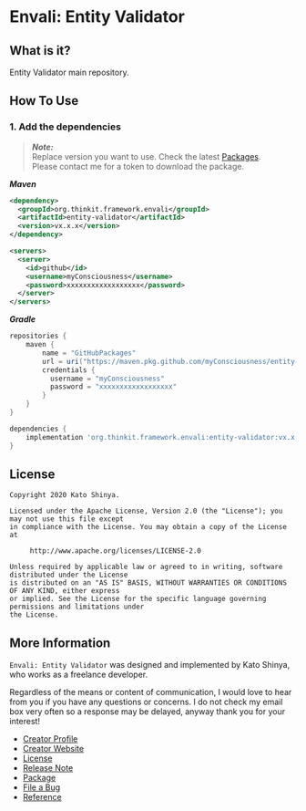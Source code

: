 # Envali: Entity Validator

<!-- START doctoc -->
<!-- END doctoc -->

## What is it?

Entity Validator main repository.

## How To Use

### 1. Add the dependencies

> **_Note:_**<br>
> Replace version you want to use. Check the latest [Packages](https://github.com/myConsciousness/entity-validator/packages).<br>
> Please contact me for a token to download the package.

**_Maven_**

```xml
<dependency>
  <groupId>org.thinkit.framework.envali</groupId>
  <artifactId>entity-validator</artifactId>
  <version>vx.x.x</version>
</dependency>

<servers>
  <server>
    <id>github</id>
    <username>myConsciousness</username>
    <password>xxxxxxxxxxxxxxxxxx</password>
  </server>
</servers>
```

**_Gradle_**

```gradle
repositories {
    maven {
        name = "GitHubPackages"
        url = uri("https://maven.pkg.github.com/myConsciousness/entity-validator")
        credentials {
          username = "myConsciousness"
          password = "xxxxxxxxxxxxxxxxxx"
        }
    }
}

dependencies {
    implementation 'org.thinkit.framework.envali:entity-validator:vx.x.x'
}
```

## License

```
Copyright 2020 Kato Shinya.

Licensed under the Apache License, Version 2.0 (the "License"); you may not use this file except
in compliance with the License. You may obtain a copy of the License at

     http://www.apache.org/licenses/LICENSE-2.0

Unless required by applicable law or agreed to in writing, software distributed under the License
is distributed on an "AS IS" BASIS, WITHOUT WARRANTIES OR CONDITIONS OF ANY KIND, either express
or implied. See the License for the specific language governing permissions and limitations under
the License.
```

## More Information

`Envali: Entity Validator` was designed and implemented by Kato Shinya, who works as a freelance developer.

Regardless of the means or content of communication, I would love to hear from you if you have any questions or concerns. I do not check my email box very often so a response may be delayed, anyway thank you for your interest!

- [Creator Profile](https://github.com/myConsciousness)
- [Creator Website](https://myconsciousness.github.io/)
- [License](https://github.com/myConsciousness/entity-validator/blob/master/LICENSE)
- [Release Note](https://github.com/myConsciousness/entity-validator/releases)
- [Package](https://github.com/myConsciousness/entity-validator/packages)
- [File a Bug](https://github.com/myConsciousness/entity-validator/issues)
- [Reference](https://myconsciousness.github.io/entity-validator/)